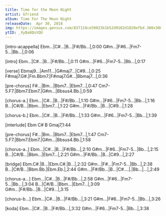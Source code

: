 ```yaml
---
title: Time for the Moon Night
artist: Gfriend
album: Time For The Moon Night
releaseDate:  Apr 30, 2018
img: https://images.genius.com/837110ce59023b1b52d9102d1820efbd.300x300x1.png
ytID: _XyBa8QsVQU
---
```


[intro-acappella]
Ebm...|C#...|B...|F#/Bb...|,0:00
G#m...|F#6...|Fm7-5...|Bb...|,0:06

[intro]
Ebm...|C#...|B...|F#/Bb...|,0:11
G#m...|F#6...|Fm7-5...|Bb...|,0:17

[verse] 
Ebmaj9...|Am11...|G#maj7...|C#9...|,0:25
F#maj7.G#.|Fm.Bbm7.|F#maj7.G#...|Bbmaj7...|,0:36

[pre-chorus]
F#...|Bm...|Bbm7...|Ebm7...|,0:47
Cm7-5.F7.|Bbm7.Ebm7.|G#m...|Bbsus4.Bb.|,0:59

[chorus-a.]
Ebm...|C#...|B...|F#/Bb...|,1:10
G#m...|F#6...|Fm7-5...|Bb...|,1:16
B...|C#/B...|Bbm...|Ebm7...|,1:22
G#m...|F#/Bb...|B...|C#9...|,1:28

[chorus-b.]
Ebm...|C#...|B...|F#/Bb...|,1:33
G#m...|F#6...|Fm7-5...|Bb...|,1:39

[interlude]
Ebm C# B Gmaj7,1:44

[pre-chorus] 
F#...|Bm...|Bbm7...|Ebm7...|,1:47
Cm7-5.F7.|Bbm7.Ebm7.|G#m...|Bbsus4.Bb.|,1:58

[chorus-a..]
Ebm...|C#...|B...|F#/Bb...|,2:10
G#m...|F#6...|Fm7-5...|Bb...|,2:15
B...|C#/B...|Bbm...|Ebm7...|,2:21
G#m...|F#/Bb...|B...|C#9...|,2:27

[bridge]
Ebm.C#.|B...|Ebm.C#.|B...|,2:32
G#m...|F#...|Fm7-5...|Bb...|,2:38
B...|C#/B...|Bbm.Bb.|Ebm.Eb.|,2:44
G#m...|F#/Bb...|B...|C#....|.|Bb...|...|,2:49

[chorus-a...] 
Ebm...|C#...|B...|F#/Bb...|,2:58
G#m...|F#6...|Fm7-5...|Bb...|,3:04
B...|C#/B...|Bbm...|Ebm7...|,3:09
G#m...|F#/Bb...|B...|C#9...|,3:15

[chorus-b...] 
Ebm...|C#...|B...|F#/Bb...|,3:21
G#m...|F#6...|Fm7-5...|Bb...|,3:26

[koda]
Ebm...|C#...|B...|F#/Bb...|,3:32
G#m...|F#6...|Fm7-5...|Bb...|,3:38
